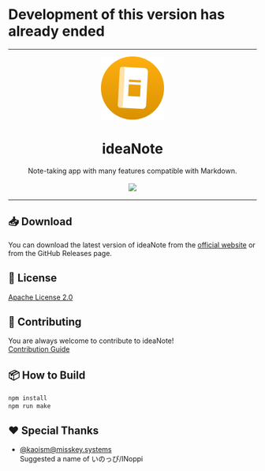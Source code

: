 # Development of this version has already ended
----

<div align="center">
  <a href="https://github.com/ideanoteapp/ideanote-desktop/">
    <img src="/icon.png" alt="Logo" width="128" height="128">
  </a>

  <h1 align="center">ideaNote</h3>

  <p align="center">
       Note-taking app with many features compatible with Markdown.
    <br />
    <br />
    <a href="https://apps.microsoft.com/detail/9N0GB06PTT2W?hl=en-us&gl=EN">
      <img src="https://get.microsoft.com/images/en-us%20dark.svg" height=64px>
    </a>
  </p>
</div>

---

## 📥 Download

You can download the latest version of ideaNote from the [official website](https://ideanote.korange.work/en/) or from the GitHub Releases page.

## 📝 License

[Apache License 2.0](./LICENSE)

## 🌟 Contributing

You are always welcome to contribute to ideaNote!  
[Contribution Guide](./CONTRIBUTING.md)

## 📦 How to Build

```
npm install
npm run make
```

## ❤ Special Thanks

- [@kaoism@misskey.systems](https://misskey.systems/@kaoism)  
  Suggested a name of いのっぴ/INoppi
